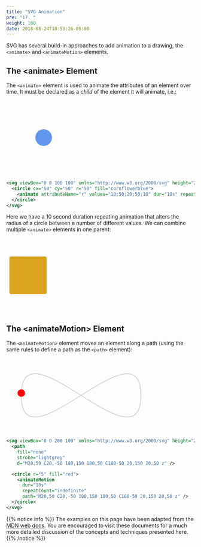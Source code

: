```yaml
---
title: "SVG Animation"
pre: "17. "
weight: 160
date: 2018-08-24T10:53:26-05:00
---
```


SVG has several build-in approaches to add animation to a drawing, the `<animate>` and `<animateMotion>` elements. 

## The &lt;animate&gt; Element

The `<animate>` element is used to animate the attributes of an element over time.  It must be declared as a _child_ of the element it will animate, i.e.:

<svg viewBox="0 0 100 100" xmlns="http://www.w3.org/2000/svg" height="200">
  <circle cx="50" cy="50" r="50" fill="cornflowerblue">
    <animate attributeName="r" values="10;50;20;50;10" dur="10s" repeatCount="indefinite"/>
  </circle>
</svg>

```svg
<svg viewBox="0 0 100 100" xmlns="http://www.w3.org/2000/svg" height="200">
  <circle cx="50" cy="50" r="50" fill="cornflowerblue">
    <animate attributeName="r" values="10;50;20;50;10" dur="10s" repeatCount="indefinite"/>
  </circle>
</svg>
```

Here we have a 10 second duration repeating animation that alters the radius of a circle between a number of different values. We can combine multiple `<animate>` elements in one parent:

<svg viewBox="0 0 200 100" xmlns="http://www.w3.org/2000/svg" height="200">
  <rect x="25" y="25" width="50" height="50" fill="goldenrod">
    <animate attributeName="rx" values="0;50;0" dur="3s" repeatCount="indefinite"/>
    <animate attributeName="x" values="0;150;0" dur="5s" repeatCount="indefinite"/>
  </circle>
</svg>

## The &lt;animateMotion&gt; Element

The `<animateMotion>` element moves an element along a path (using the same rules to define a path as the `<path>` element):

<svg viewBox="0 0 200 100" xmlns="http://www.w3.org/2000/svg" height="200">
  <path
    fill="none"
    stroke="lightgrey"
    d="M20,50 C20,-50 180,150 180,50 C180-50 20,150 20,50 z" />

  <circle r="5" fill="red">
    <animateMotion
      dur="10s"
      repeatCount="indefinite"
      path="M20,50 C20,-50 180,150 180,50 C180-50 20,150 20,50 z" />
  </circle>
</svg>

```svg
<svg viewBox="0 0 200 100" xmlns="http://www.w3.org/2000/svg" height="200">
  <path
    fill="none"
    stroke="lightgrey"
    d="M20,50 C20,-50 180,150 180,50 C180-50 20,150 20,50 z" />

  <circle r="5" fill="red">
    <animateMotion
      dur="10s"
      repeatCount="indefinite"
      path="M20,50 C20,-50 180,150 180,50 C180-50 20,150 20,50 z" />
  </circle>
</svg>
```

{{% notice info %}}
The examples on this page have been adapted from the [MDN web docs](https://developer.mozilla.org/en-US/docs/Web/SVG). You are encouraged to visit these documents for a much more detailed discussion of the concepts and techniques presented here.
{{% /notice %}} 